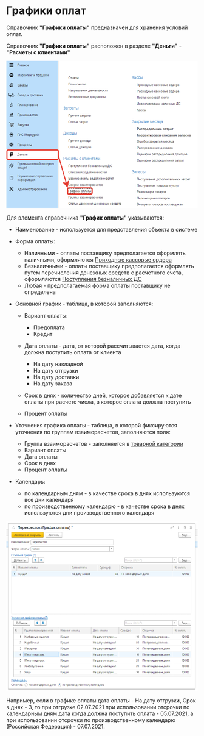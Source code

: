 # Графики оплат

Справочник **"Графики оплаты"** предназначен для хранения условий оплат.

Справочник **"Графики оплаты"** расположен в разделе **"Деньги"** - **"Расчеты с клиентами"**

[![1][1]][1]

Для элемента справочника **"График оплаты"** указываются:

- Наименование - используется для представления объекта в системе
- Форма оплаты:

    - Наличными - оплаты поставщику предполагается оформлять наличными, оформляются [Приходные кассовые ордера](IncomingCashOrders.md)
    - Безналичными - оплаты поставщику предполагается оформлять путем перечисления денежных средств с расчетного счета, оформляются [Поступления безналичных ДС](ReceiptsOfNonCashFunds.md)
    - Любая - предполагаемая форма оплаты поставщику не определена

- Основной график - таблица, в которой заполняются:

    - Вариант оплаты:

        - Предоплата
        - Кредит

    - Дата оплаты - дата, от которой рассчитывается дата, когда должна поступить оплата от клиента

        - На дату накладной
        - На дату отгрузки
        - На дату доставки
        - На дату заказа

    - Срок в днях - количество дней, которое добавляется к дате оплаты при расчете числа, в которое оплата должна поступить

    - Процент оплаты

- Уточнения графика оплаты - таблица, в которой фиксируются уточнения по группам взаиморасчетов, заполняются поля:

    - Группа взаиморасчетов - заполняется в [товарной категории](../CommonInformation/РroductCategory.md)
    - Вариант оплаты
    - Дата оплаты
    - Срок в днях
    - Процент оплаты

- Календарь:

    - по календарным дням - в качестве срока в днях используются все дни календаря
    - по производственному календарю - в качестве срока в днях используются дни производственного календаря

[![3][3]][3]

Например, если в графике оплаты дата оплаты - На дату отгрузки, Срок в днях - 3, то при отгрузке 02.07.2021 при использовании отсрочки по календарным дням дата когда должна поступить оплата - 05.07.2021, а при использовании отсрочки по производственному календарю (Российская Федерация) - 07.07.2021.

[1]: PaymentSchedule.assets/1.png
[2]: PaymentSchedule.assets/2.png
[3]: PaymentSchedule.assets/3.png